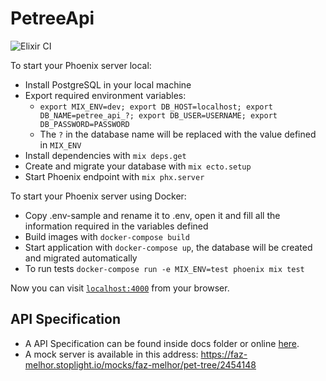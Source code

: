 # PetreeApi

![Elixir CI](https://github.com/faz-melhor/pet-tree-api/workflows/Elixir%20CI/badge.svg)

To start your Phoenix server local:

  * Install PostgreSQL in your local machine
  * Export required environment variables:
    - `export MIX_ENV=dev; export DB_HOST=localhost; export DB_NAME=petree_api_?; export DB_USER=USERNAME; export DB_PASSWORD=PASSWORD`
    - The `?` in the database name will be replaced with the value defined in `MIX_ENV`
  * Install dependencies with `mix deps.get`
  * Create and migrate your database with `mix ecto.setup`
  * Start Phoenix endpoint with `mix phx.server`

To start your Phoenix server using Docker:

  * Copy .env-sample and rename it to .env, open it and fill all the information required in the variables defined
  * Build images with `docker-compose build`
  * Start application with `docker-compose up`, the database will be created and migrated automatically
  * To run tests `docker-compose run -e MIX_ENV=test phoenix mix test`

Now you can visit [`localhost:4000`](http://localhost:4000) from your browser.

## API Specification

* A API Specification can be found inside docs folder or online [here](https://faz-melhor.stoplight.io/docs/pet-tree/pet-tree-api.v1.yaml).
* A mock server is available in this address: https://faz-melhor.stoplight.io/mocks/faz-melhor/pet-tree/2454148
